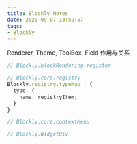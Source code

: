 ```yaml
---
title: Blockly Notes
date: 2020-09-07 13:59:57
tags:
- Blockly
---
```




Renderer, Theme, ToolBox, Field 作用与关系



```javascript
// Blockly.blockRendering.register

```



```typescript
// Blockly.core.registry
Blockly.registry.typeMap_: {
  type: {
    name: registryItem;
  }
}
```



```javascript
// Blockly.core.contextMenu

```



```javascript
// Blockly.WidgetDiv

```

